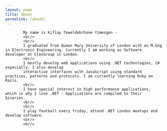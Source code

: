 ```yaml
---
layout: page
title: About
permalink: /about/
---
```

<section>
	
			
			My name is Kiflay Teweldebrhane Yimesgen - 
			<br/>
			<br/>
			I graduated from Queen Mary University of London with an M.Eng in Electronic Engineering. Currently I am working as Software developer at ClevGroup in London.
			<br/>
			I mostly develop web applications using .NET technologies, C# especially. I also develop 
			interactive interfaces with JavaScript using standard practices, patterns and protocols. I am currently learning Ruby on Rails.
			<br/>
			I have special interest in high performance applications, which is why I love .NET - Applications are compiled to their binaries.
			<br/>
			<br/>
			I play football every friday, attend .NET London meetups and develop software.
			<br/>
			<br/>
		

</section>

